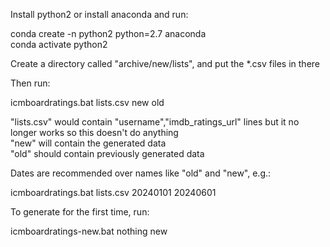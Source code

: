 Install python2 or install anaconda and run:

conda create -n python2 python=2.7 anaconda  
conda activate python2

Create a directory called "archive/new/lists", and put the *.csv files in there

Then run:

icmboardratings.bat lists.csv new old

"lists.csv" would contain "username","imdb_ratings_url" lines but it no longer works so this doesn't do anything  
"new" will contain the generated data  
"old" should contain previously generated data

Dates are recommended over names like "old" and "new", e.g.:

icmboardratings.bat lists.csv 20240101 20240601

To generate for the first time, run:

icmboardratings-new.bat nothing new
